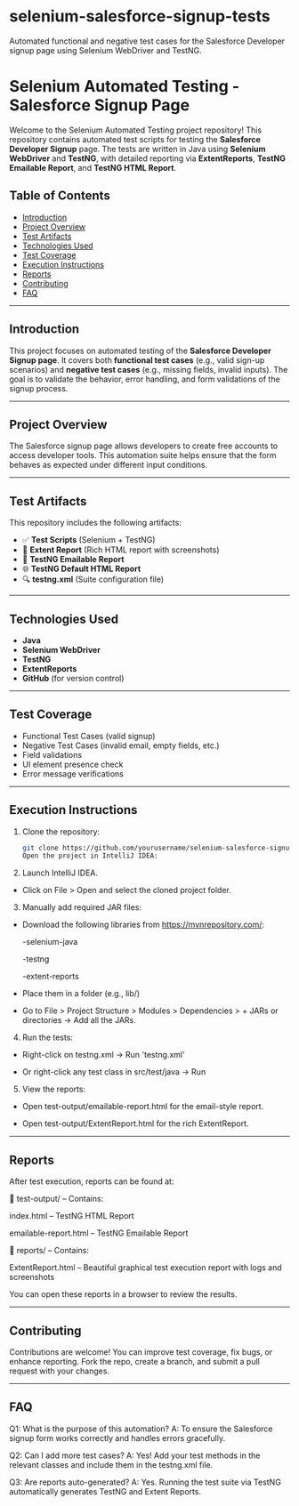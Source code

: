 # selenium-salesforce-signup-tests
Automated functional and negative test cases for the Salesforce Developer signup page using Selenium WebDriver and TestNG.
# Selenium Automated Testing - Salesforce Signup Page

Welcome to the Selenium Automated Testing project repository! This repository contains automated test scripts for testing the **Salesforce Developer Signup** page. The tests are written in Java using **Selenium WebDriver** and **TestNG**, with detailed reporting via **ExtentReports**, **TestNG Emailable Report**, and **TestNG HTML Report**.

## Table of Contents

- [Introduction](#introduction)
- [Project Overview](#project-overview)
- [Test Artifacts](#test-artifacts)
- [Technologies Used](#technologies-used)
- [Test Coverage](#test-coverage)
- [Execution Instructions](#execution-instructions)
- [Reports](#reports)
- [Contributing](#contributing)
- [FAQ](#faq)

---

## Introduction

This project focuses on automated testing of the **Salesforce Developer Signup page**. It covers both **functional test cases** (e.g., valid sign-up scenarios) and **negative test cases** (e.g., missing fields, invalid inputs). The goal is to validate the behavior, error handling, and form validations of the signup process.

---

## Project Overview

The Salesforce signup page allows developers to create free accounts to access developer tools. This automation suite helps ensure that the form behaves as expected under different input conditions.

---

## Test Artifacts

This repository includes the following artifacts:

- ✅ **Test Scripts** (Selenium + TestNG)
- 📄 **Extent Report** (Rich HTML report with screenshots)
- 📨 **TestNG Emailable Report**
- 🌐 **TestNG Default HTML Report**
- 🔍 **testng.xml** (Suite configuration file)

---

## Technologies Used

- **Java**
- **Selenium WebDriver**
- **TestNG**
- **ExtentReports**
- **GitHub** (for version control)

---

## Test Coverage

- Functional Test Cases (valid signup)
- Negative Test Cases (invalid email, empty fields, etc.)
- Field validations
- UI element presence check
- Error message verifications

---

## Execution Instructions

1. Clone the repository:
   ```bash
   git clone https://github.com/yourusername/selenium-salesforce-signup-tests.git
   Open the project in IntelliJ IDEA:

2. Launch IntelliJ IDEA.

- Click on File > Open and select the cloned project folder.

3. Manually add required JAR files:

- Download the following libraries from https://mvnrepository.com/:

  -selenium-java

  -testng

  -extent-reports

- Place them in a folder (e.g., lib/)

- Go to File > Project Structure > Modules > Dependencies > + JARs or directories → Add all the JARs.

4. Run the tests:

- Right-click on testng.xml → Run 'testng.xml'

- Or right-click any test class in src/test/java → Run

5. View the reports:

- Open test-output/emailable-report.html for the email-style report.

- Open test-output/ExtentReport.html for the rich ExtentReport.

---

## Reports

After test execution, reports can be found at:

📁 test-output/ – Contains:

index.html – TestNG HTML Report

emailable-report.html – TestNG Emailable Report

📁 reports/ – Contains:

ExtentReport.html – Beautiful graphical test execution report with logs and screenshots

You can open these reports in a browser to review the results.

---

## Contributing
Contributions are welcome! You can improve test coverage, fix bugs, or enhance reporting. Fork the repo, create a branch, and submit a pull request with your changes.

---

## FAQ
Q1: What is the purpose of this automation?
A: To ensure the Salesforce signup form works correctly and handles errors gracefully.

Q2: Can I add more test cases?
A: Yes! Add your test methods in the relevant classes and include them in the testng.xml file.

Q3: Are reports auto-generated?
A: Yes. Running the test suite via TestNG automatically generates TestNG and Extent Reports.



